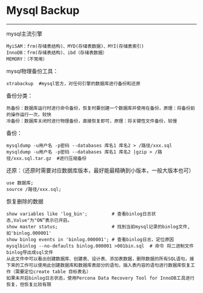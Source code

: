 # Mysql  Backup

---

mysql主流引擎

```
MyiSAM：frm(存储表结构)、MYD(存储表数据)、MYI(存储表索引)
InnoDB：frm(存储表结构)、ibd（存储表数据）
MEMORY：（不常用）
```

mysql物理备份工具：

```
xtrabackup  #mysql官方，对任何引擎的数据库进行备份和还原
```

备份分类：

```
热备份：数据库运行时进行命令备份，恢复时要创建一个数据库并使用在备份，原理：将备份前的操作运行一次，较快
冷备份：数据库关闭时进行物理备份，直接恢复即可，原理：将关键性文件备份，较慢
```

备份：

```
mysqldump -u用户名 -p密码 --databases 库名1 库名2 > /路径/xxx.sql
mysqldump -u用户名 -p密码 --databases 库名1 库名2 |gzip > /路径/xxx.sql.tar.gz  #进行压缩备份
```

还原：（还原时需要对应数据库版本，最好能最精确到小版本，一般大版本也可）

```
use 数据库;
source /路径/xxx.sql;
```

恢复删除的数据

```
show variables like 'log_bin';         # 查看binlog日志状态,Value"为"ON”表示已开启。
show master status;                    # 找到当前mysql记录的binlog文件,如'binlog.000001'
show binlog events in 'binlog.000001'; # 查看binlog日志，定位原因
mysqlbinlog --no-defaults binlog.000001 >001bin.sql  # 命令 将二进制文件binlog导出成sql文件
从此文件中可以看出创建数据库、创建表、设计表、添加表数据，删除数据的所有SQL语句，接下来的工作可以使用此创建数据库和数据库表部分的语句，插入表内容的语句进行数据库恢复工作（需要定位create table 目标表名）
如果未开启binlog日志状态，使用Percona Data Recovery Tool for InnoDB工具进行恢复，但恢复比较有限
```

​                                                                                                                                                                                                                                                                                                                                                                                                                                                                                                                                                                                                                                                                                                                                                                                                                                                                                                                                                                                                                                                                                                                                                                                                                                                                                                                                                                                                                                                                                                                                                                                                                                                                                                                                                                                                                                                                                                                                                                                                                                                                                                                                                     

